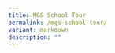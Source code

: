 ```yaml
---
title: MGS School Tour
permalink: /mgs-school-tour/
variant: markdown
description: ""
---
```

```

```